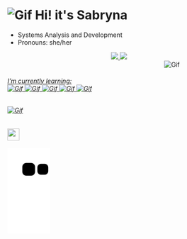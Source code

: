 

   <h1> <img alt="Gif" height="50" width="45" src="https://i.pinimg.com/originals/15/26/5a/15265af91d058d33da9d448a7cd070f9.gif">  Hi! it's Sabryna</h1>
   <div align="center">
   </div>

- Systems Analysis and Development
- Pronouns: she/her


<div align="center">
  <a href="https://github.com/SabrynaRodrigues">
  <img height="130em" src="https://github-readme-stats.vercel.app/api?username=SabrynaRodrigues&show_icons=true&theme=panda&include_all_commits=true&count_private=true"/>
  <img height="130em" src="https://github-readme-stats.vercel.app/api/top-langs/?username=SabrynaRodrigues&layout=compact&langs_count=7&theme=panda"/>
  </div>
  <img  align="right" alt="Gif" height="150" width="150" src="https://i.gifer.com/origin/fe/fe4ebd8a9c0547e94000a9c759acf591.gif">
  <div style="display: inline_block"><br>
  <h6> I’m currently learning:<br>
   <img alt="Gif" height="25" src="https://img.shields.io/badge/Python-3776AB?style=for-the-badge&logo=python&logoColor=white">
   <img alt="Gif" height="25" src="https://img.shields.io/badge/HTML5-E34F26?style=for-the-badge&logo=html5&logoColor=white"> 
   <img alt="Gif" height="25" src="https://img.shields.io/badge/java-%23ED8B00.svg?style=for-the-badge&logo=java&logoColor=white">
   <img alt="Gif" height="25" src="https://img.shields.io/badge/CSS3-1572B6?style=for-the-badge&logo=css3&logoColor=white">
   <img alt="Gif" height="25" src="https://img.shields.io/badge/MySQL-00000F?style=for-the-badge&logo=mysql&logoColor=white"><h6>
   <img alt="Gif" height="25" src="https://img.shields.io/badge/c-%2300599C.svg?style=for-the-badge&logo=c&logoColor=white"><h6>
   
  
</div>
 
  ##
  
  <div> 
    <a href ="https://www.linkedin.com/in/sabrynarodrigues/"><img src="https://upload.wikimedia.org/wikipedia/commons/f/f8/LinkedIn_icon_circle.svg" target="blank" height="27px" width="27px"></a>
 
 
  ![Snake animation](https://github.com/SabrynaRodrigues/SabrynaRodrigues/blob/output/github-contribution-grid-snake.svg)
  </div>
    

